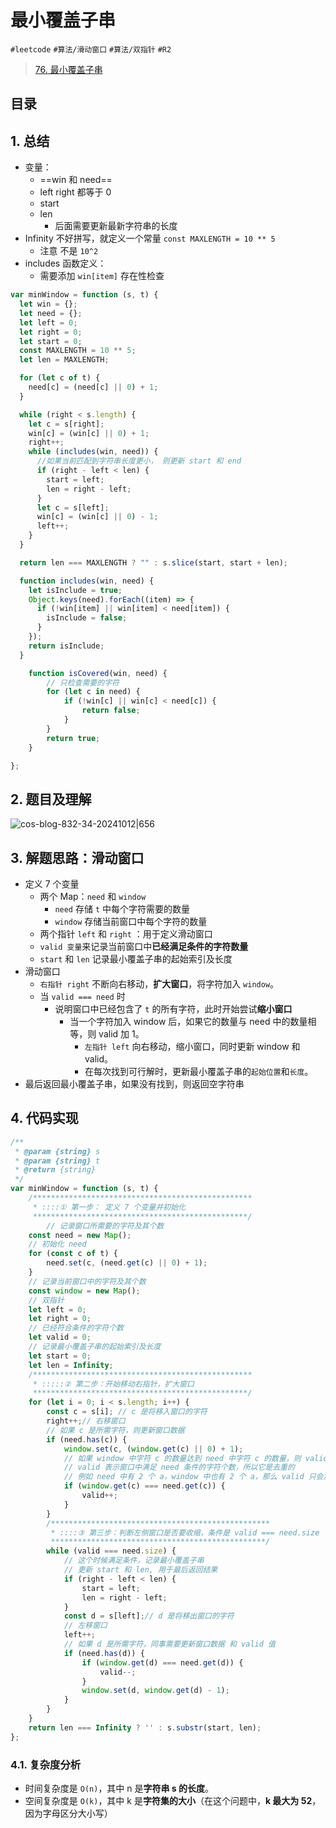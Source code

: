 
# 最小覆盖子串


`#leetcode` `#算法/滑动窗口` `#算法/双指针`  `#R2` 


> [76. 最小覆盖子串](https://leetcode.cn/problems/minimum-window-substring/)


## 目录
<!-- toc -->
 ## 1. 总结  

- 变量：
	- ==win 和 need==
	- left right 都等于 0
	- start 
	- len 
		- 后面需要更新最新字符串的长度
- Infinity 不好拼写，就定义一个常量 `const MAXLENGTH = 10 ** 5`
	- 注意 不是 `10^2`
- includes 函数定义：
	- 需要添加 `win[item]` 存在性检查


```javascript
var minWindow = function (s, t) {
  let win = {};
  let need = {};
  let left = 0;
  let right = 0;
  let start = 0;
  const MAXLENGTH = 10 ** 5;
  let len = MAXLENGTH;

  for (let c of t) {
    need[c] = (need[c] || 0) + 1;
  }

  while (right < s.length) {
    let c = s[right];
    win[c] = (win[c] || 0) + 1;
    right++;
    while (includes(win, need)) {
      //如果当前匹配到字符串长度更小， 则更新 start 和 end
      if (right - left < len) {
        start = left;
        len = right - left;
      }
      let c = s[left];
      win[c] = (win[c] || 0) - 1;
      left++;
    }
  }

  return len === MAXLENGTH ? "" : s.slice(start, start + len);

  function includes(win, need) {
    let isInclude = true;
    Object.keys(need).forEach((item) => {
      if (!win[item] || win[item] < need[item]) {
        isInclude = false;
      }
    });
    return isInclude;
  }

	function isCovered(win, need) {
	    // 只检查需要的字符
	    for (let c in need) {
	        if (!win[c] || win[c] < need[c]) {
	            return false;
	        }
	    }
	    return true;
	}

};

```

## 2. 题目及理解

![cos-blog-832-34-20241012|656](https://blog-1310531898.cos.ap-beijing.myqcloud.com/832-34-20241012/Pasted%20image%2020240811134319.png)

## 3. 解题思路：滑动窗口

- 定义 7 个变量
	- 两个 Map：`need` 和 `window`
		- `need` 存储 `t` 中每个字符需要的数量
		- `window` 存储当前窗口中每个字符的数量
	- 两个指针 `left` 和 `right` ：用于定义滑动窗口
	-  `valid 变量`来记录当前窗口中**已经满足条件的字符数量**
	- `start` 和 `len` 记录最小覆盖子串的起始索引及长度
- 滑动窗口
	-  `右指针 right` 不断向右移动，**扩大窗口**，将字符加入 `window`。
	- 当 `valid === need` 时
		- 说明窗口中已经包含了 `t` 的所有字符，此时开始尝试**缩小窗口**
			- 当一个字符加入 window 后，如果它的数量与 need 中的数量相等，则 valid 加 1。
				- `左指针 left` 向右移动，缩小窗口，同时更新 window 和 valid。
				- 在每次找到可行解时，更新最小覆盖子串的`起始位置`和`长度`。
- 最后返回最小覆盖子串，如果没有找到，则返回空字符串

## 4. 代码实现

```javascript hl:8,27,43
/**
 * @param {string} s
 * @param {string} t
 * @return {string}
 */
var minWindow = function (s, t) {
    /*************************************************
     * ::::① 第一步： 定义 7 个变量并初始化
     ************************************************/
        // 记录窗口所需要的字符及其个数
    const need = new Map();
    // 初始化 need
    for (const c of t) {
        need.set(c, (need.get(c) || 0) + 1);
    }
    // 记录当前窗口中的字符及其个数
    const window = new Map();
    // 双指针
    let left = 0;
    let right = 0;
    // 已经符合条件的字符个数
    let valid = 0;
    // 记录最小覆盖子串的起始索引及长度
    let start = 0;
    let len = Infinity;
    /*************************************************
     * :::::② 第二步：开始移动右指针，扩大窗口
     ************************************************/
    for (let i = 0; i < s.length; i++) {
        const c = s[i]; // c 是将移入窗口的字符
        right++;// 右移窗口
        // 如果 c 是所需字符，则更新窗口数据
        if (need.has(c)) {
            window.set(c, (window.get(c) || 0) + 1);
            // 如果 window 中字符 c 的数量达到 need 中字符 c 的数量，则 valid++
            // valid 表示窗口中满足 need 条件的字符个数，所以它是去重的
            // 例如 need 中有 2 个 a，window 中也有 2 个 a，那么 valid 只会加 1
            if (window.get(c) === need.get(c)) {
                valid++;
            }
        }
        /*************************************************
         * ::::③ 第三步：判断左侧窗口是否要收缩，条件是 valid === need.size
         ************************************************/
        while (valid === need.size) {
            // 这个时候满足条件，记录最小覆盖子串
            // 更新 start 和 len, 用于最后返回结果
            if (right - left < len) {
                start = left;
                len = right - left;
            }
            const d = s[left];// d 是将移出窗口的字符
            // 左移窗口
            left++;
            // 如果 d 是所需字符，同事需要更新窗口数据 和 valid 值
            if (need.has(d)) {
                if (window.get(d) === need.get(d)) {
                    valid--;
                }
                window.set(d, window.get(d) - 1);
            }
        }
    }
    return len === Infinity ? '' : s.substr(start, len);
};

```

### 4.1. 复杂度分析

- 时间复杂度是 `O(n)`，其中 n 是**字符串 s 的长度**。
- 空间复杂度是 `O(k)`，其中 k 是**字符集的大小**（在这个问题中，**k 最大为 52**，因为字母区分大小写）

